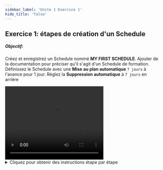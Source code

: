 ```yaml
---
sidebar_label: 'Unite 1 Exercice 1'
hide_title: 'false'
---
```


## Exercice 1: étapes de création d'un Schedule
 
##### Objectif: 

Créez et enregistrez un Schedule nommé **MY FIRST SCHEDULE**. Ajouter de la documentation pour préciser qu'il s'agit d'un Schedule de formation. Définissez le Schedule avec une **Mise au plan automatique** ```7 jours``` à l'avance pour 1 jour. Réglez la **Suppression automatique** à ```7 jours``` en arrière

<div>
<video width="320" height="240" controls>
  <source src="videobasic/U1E1.mp4" type="video/mp4"></source>
Your browser does not support the video tag.
</video>
</div>

<details>

<summary>Cliquez pour obtenir des instructions étape par étape</summary>

Étapes de création d'un Schedule  
1. Sous l'onglet **Administration**, double-cliquez sur **Schedule Master**.  
2. Cliquez sur le bouton Ajouter (+) dans la barre d'outils Schedule Master.  
3. Dans la zone de texte Nom, entrez **« My First Schedule »**.  
4. Dans la zone de texte Documentation, saisissez **Ceci est un schedule de formation**.  
5. Dans le cadre **Propriétés Schedule > Mise au Plan**, cochez la case Mise au Plan automatique.  
6. Saisissez ```7``` pour le nombre de jours à l'avance.  
7. Et ```1``` pour le nombre de jours pour la mise au plan automatique.  
8. Dans le cadre **Propriétés Schedule > Mise au Plan**, cochez la case **Suppression automatique**.  
9. Entrez ```7``` pour le nombre de jours en arrière à supprimer.   
10. Cliquez sur le bouton **Sauvegarder** dans la barre d'outils Schedule Master.  
11. Fermez l'onglet Schedule Master.  


</details>
